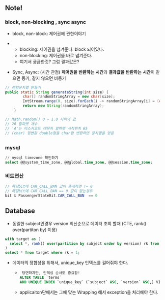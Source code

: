 ## Note!

### block, non-blocking , sync async

- block, non-block: 제어권에 관한이야기

- - blocking: 제어권을 넘겨준다. block 되어있다. 
  - non-blocking: 제어권을 바로 넘겨준다. 
  - 여기서 궁금한것? 그럼 결과값은? 

- Sync, Async: (시간 관점) **제어권을** **반환하는** **시간**과 **결과값을** **반환하는** **시간**이 같으면 동기, 같지 않으면 비동기

```java
// 랜덤문자열 만들기 
public static String generateString(int size) {
        char[] randomStringArray = new char[size];
        IntStream.range(0, size).forEach(i -> randomStringArray[i] = (char) (Math.random() * 26 + 'A'));
        return new String(randomStringArray);
    }

// Math.random() 0 ~ 1.0 사이의 값 
// 26 알파벳 개수 
// 'A'는 아스키코드 대문자 알파벳 시작위치 65
// (char) 형변환 double형을 char형 변환하면 문자열을 얻음
```

## 

### mysql

```sql
// mysql timezone 확인하기
select @@system_time_zone, @@global.time_zone, @@session.time_zone; 
```



### 비트연산 

```java
// 해당bit에 CAR_CALL_BAN 값이 존재하면 != 0 
// 해당bit에 CAR_CALL_BAN == 0 값이 없는경우 
bit & PassengerStateBit.CAR_CALL_BAN  == 0 
```



## Database

- 동일한 subject인경우 version 최신순으로 데이터 조회 할때 (CTE, rank() over(partiton by) 이용)

```sql
with target as (
  select *, rank() over(partition by subject order by version) rk from table 
)
select * from target where rk = 1;
```



- 데이터의 정합성을 위해서, unique_key 인덱스를 걸어줘야 한다. 

  - ```sql
     당연하지만, 인덱싱 순서도 중요함!
    ALTER TABLE `terms` 
    ADD UNIQUE INDEX `unique_key` (`subject` ASC, `version` ASC,) VISIBLE;
    ```

  - applicaiton단에서는 그에 맞는 Wrapping 해서 exception을 처리해야 한다. 

  

